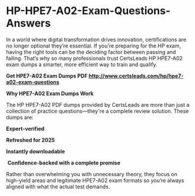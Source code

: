 # HP-HPE7-A02-Exam-Questions-Answers
<p>In a world where digital transformation drives innovation, certifications are no longer optional they&rsquo;re essential. If you&#39;re preparing for the HP exam, having the right tools can be the deciding factor between passing and failing. That&rsquo;s why so many professionals trust CertsLeads HP HPE7-A02 exam dumps a smarter, more efficient way to train and qualify.</p> <p><strong>Get HPE7-A02 Exam Dumps PDF&nbsp;<a href="http://www.certsleads.com/hp/hpe7-a02-exam-questions">http://www.certsleads.com/hp/hpe7-a02-exam-questions</a></strong></p> <p><strong>Why HPE7-A02 Exam Dumps Work</strong></p> <p>The HP HPE7-A02 PDF dumps provided by CertsLeads are more than just a collection of practice questions&mdash;they&#39;re a complete review solution. These dumps are:</p> <p><strong>Expert-verified</strong></p> <p><strong>Refreshed for 2025</strong></p> <p><strong>Instantly downloadable</strong></p> <p>&nbsp;<strong>Confidence-backed with a complete promise</strong></p> <p>Rather than overwhelming you with unnecessary theory, they focus on high-yield areas and legitimate HPE7-A02 exam formats so you&rsquo;re always aligned with what the actual test demands.</p> <p>&nbsp;</p>
